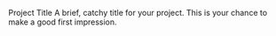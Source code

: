 Project Title
A brief, catchy title for your project. This is your chance to make a good first impression.